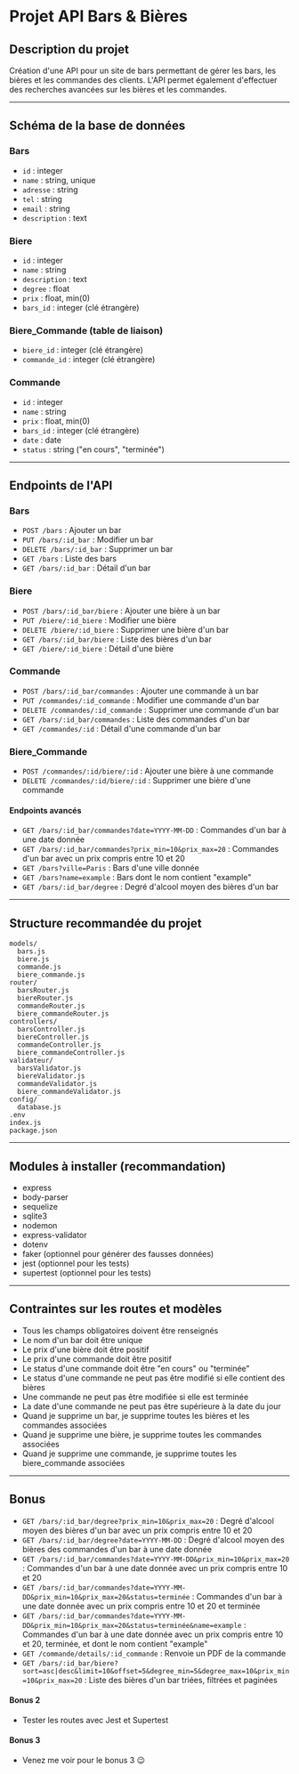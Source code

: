 # Projet API Bars & Bières

## Description du projet
Création d'une API pour un site de bars permettant de gérer les bars, les bières et les commandes des clients. L'API permet également d'effectuer des recherches avancées sur les bières et les commandes.

---

## Schéma de la base de données

### Bars
- `id` : integer
- `name` : string, unique
- `adresse` : string
- `tel` : string
- `email` : string
- `description` : text

### Biere
- `id` : integer
- `name` : string
- `description` : text
- `degree` : float
- `prix` : float, min(0)
- `bars_id` : integer (clé étrangère)

### Biere_Commande (table de liaison)
- `biere_id` : integer (clé étrangère)
- `commande_id` : integer (clé étrangère)

### Commande
- `id` : integer
- `name` : string
- `prix` : float, min(0)
- `bars_id` : integer (clé étrangère)
- `date` : date
- `status` : string ("en cours", "terminée")

---

## Endpoints de l'API

### Bars
- `POST /bars` : Ajouter un bar
- `PUT /bars/:id_bar` : Modifier un bar
- `DELETE /bars/:id_bar` : Supprimer un bar
- `GET /bars` : Liste des bars
- `GET /bars/:id_bar` : Détail d'un bar

### Biere
- `POST /bars/:id_bar/biere` : Ajouter une bière à un bar
- `PUT /biere/:id_biere` : Modifier une bière
- `DELETE /biere/:id_biere` : Supprimer une bière d'un bar
- `GET /bars/:id_bar/biere` : Liste des bières d'un bar
- `GET /biere/:id_biere` : Détail d'une bière

### Commande
- `POST /bars/:id_bar/commandes` : Ajouter une commande à un bar
- `PUT /commandes/:id_commande` : Modifier une commande d'un bar
- `DELETE /commandes/:id_commande` : Supprimer une commande d'un bar
- `GET /bars/:id_bar/commandes` : Liste des commandes d'un bar
- `GET /commandes/:id` : Détail d'une commande d'un bar

### Biere_Commande
- `POST /commandes/:id/biere/:id` : Ajouter une bière à une commande
- `DELETE /commandes/:id/biere/:id` : Supprimer une bière d'une commande

#### Endpoints avancés
- `GET /bars/:id_bar/commandes?date=YYYY-MM-DD` : Commandes d'un bar à une date donnée
- `GET /bars/:id_bar/commandes?prix_min=10&prix_max=20` : Commandes d'un bar avec un prix compris entre 10 et 20
- `GET /bars?ville=Paris` : Bars d'une ville donnée
- `GET /bars?name=example` : Bars dont le nom contient "example"
- `GET /bars/:id_bar/degree` : Degré d'alcool moyen des bières d'un bar

---

## Structure recommandée du projet

```
models/
  bars.js
  biere.js
  commande.js
  biere_commande.js
router/
  barsRouter.js
  biereRouter.js
  commandeRouter.js
  biere_commandeRouter.js
controllers/
  barsController.js
  biereController.js
  commandeController.js
  biere_commandeController.js
validateur/
  barsValidator.js
  biereValidator.js
  commandeValidator.js
  biere_commandeValidator.js
config/
  database.js
.env
index.js
package.json
```

---

## Modules à installer (recommandation)
- express
- body-parser
- sequelize
- sqlite3
- nodemon
- express-validator
- dotenv
- faker (optionnel pour générer des fausses données)
- jest (optionnel pour les tests)
- supertest (optionnel pour les tests)

---

## Contraintes sur les routes et modèles
- Tous les champs obligatoires doivent être renseignés
- Le nom d'un bar doit être unique
- Le prix d'une bière doit être positif
- Le prix d'une commande doit être positif
- Le status d'une commande doit être "en cours" ou "terminée"
- Le status d'une commande ne peut pas être modifié si elle contient des bières
- Une commande ne peut pas être modifiée si elle est terminée
- La date d'une commande ne peut pas être supérieure à la date du jour
- Quand je supprime un bar, je supprime toutes les bières et les commandes associées
- Quand je supprime une bière, je supprime toutes les commandes associées
- Quand je supprime une commande, je supprime toutes les biere_commande associées

---

## Bonus
- `GET /bars/:id_bar/degree?prix_min=10&prix_max=20` : Degré d'alcool moyen des bières d'un bar avec un prix compris entre 10 et 20
- `GET /bars/:id_bar/degree?date=YYYY-MM-DD` : Degré d'alcool moyen des bières des commandes d'un bar à une date donnée
- `GET /bars/:id_bar/commandes?date=YYYY-MM-DD&prix_min=10&prix_max=20` : Commandes d'un bar à une date donnée avec un prix compris entre 10 et 20
- `GET /bars/:id_bar/commandes?date=YYYY-MM-DD&prix_min=10&prix_max=20&status=terminée` : Commandes d'un bar à une date donnée avec un prix compris entre 10 et 20 et terminée
- `GET /bars/:id_bar/commandes?date=YYYY-MM-DD&prix_min=10&prix_max=20&status=terminée&name=example` : Commandes d'un bar à une date donnée avec un prix compris entre 10 et 20, terminée, et dont le nom contient "example"
- `GET /commande/details/:id_commande` : Renvoie un PDF de la commande
- `GET /bars/:id_bar/biere?sort=asc|desc&limit=10&offset=5&degree_min=5&degree_max=10&prix_min=10&prix_max=20` : Liste des bières d'un bar triées, filtrées et paginées

#### Bonus 2
- Tester les routes avec Jest et Supertest

#### Bonus 3
- Venez me voir pour le bonus 3 😉

